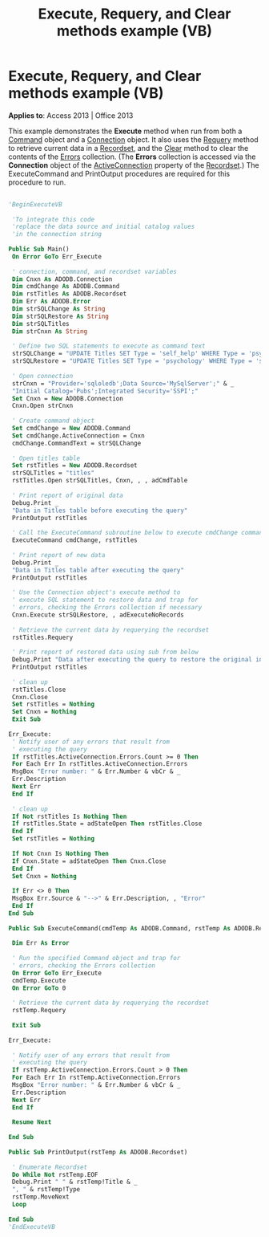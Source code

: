 ﻿---
title: Execute, Requery, and Clear methods example (VB)
TOCTitle: Execute, Requery, and Clear methods example (VB)
ms:assetid: 6d700971-6b77-bd41-dd22-df53f902c0f2
ms:mtpsurl: https://msdn.microsoft.com/library/JJ249432(v=office.15)
ms:contentKeyID: 48545491
ms.date: 09/18/2015
mtps_version: v=office.15
---

# Execute, Requery, and Clear methods example (VB)


**Applies to**: Access 2013 | Office 2013

This example demonstrates the **Execute** method when run from both a [Command](command-object-ado.md) object and a [Connection](connection-object-ado.md) object. It also uses the [Requery](requery-method-ado.md) method to retrieve current data in a [Recordset](recordset-object-ado.md), and the [Clear](clear-method-ado.md) method to clear the contents of the [Errors](errors-collection-ado.md) collection. (The **Errors** collection is accessed via the **Connection** object of the [ActiveConnection](activeconnection-property-ado.md) property of the [Recordset](recordset-object-ado.md).) The ExecuteCommand and PrintOutput procedures are required for this procedure to run.

```vb 
 
'BeginExecuteVB 
 
 'To integrate this code 
 'replace the data source and initial catalog values 
 'in the connection string 
 
Public Sub Main() 
 On Error GoTo Err_Execute 
 
 ' connection, command, and recordset variables 
 Dim Cnxn As ADODB.Connection 
 Dim cmdChange As ADODB.Command 
 Dim rstTitles As ADODB.Recordset 
 Dim Err As ADODB.Error 
 Dim strSQLChange As String 
 Dim strSQLRestore As String 
 Dim strSQLTitles 
 Dim strCnxn As String 
 
 ' Define two SQL statements to execute as command text 
 strSQLChange = "UPDATE Titles SET Type = 'self_help' WHERE Type = 'psychology'" 
 strSQLRestore = "UPDATE Titles SET Type = 'psychology' WHERE Type = 'self_help'" 
 
 ' Open connection 
 strCnxn = "Provider='sqloledb';Data Source='MySqlServer';" & _ 
 "Initial Catalog='Pubs';Integrated Security='SSPI';" 
 Set Cnxn = New ADODB.Connection 
 Cnxn.Open strCnxn 
 
 ' Create command object 
 Set cmdChange = New ADODB.Command 
 Set cmdChange.ActiveConnection = Cnxn 
 cmdChange.CommandText = strSQLChange 
 
 ' Open titles table 
 Set rstTitles = New ADODB.Recordset 
 strSQLTitles = "titles" 
 rstTitles.Open strSQLTitles, Cnxn, , , adCmdTable 
 
 ' Print report of original data 
 Debug.Print _ 
 "Data in Titles table before executing the query" 
 PrintOutput rstTitles 
 
 ' Call the ExecuteCommand subroutine below to execute cmdChange command 
 ExecuteCommand cmdChange, rstTitles 
 
 ' Print report of new data 
 Debug.Print _ 
 "Data in Titles table after executing the query" 
 PrintOutput rstTitles 
 
 ' Use the Connection object's execute method to 
 ' execute SQL statement to restore data and trap for 
 ' errors, checking the Errors collection if necessary 
 Cnxn.Execute strSQLRestore, , adExecuteNoRecords 
 
 ' Retrieve the current data by requerying the recordset 
 rstTitles.Requery 
 
 ' Print report of restored data using sub from below 
 Debug.Print "Data after executing the query to restore the original information " 
 PrintOutput rstTitles 
 
 ' clean up 
 rstTitles.Close 
 Cnxn.Close 
 Set rstTitles = Nothing 
 Set Cnxn = Nothing 
 Exit Sub 
 
Err_Execute: 
 ' Notify user of any errors that result from 
 ' executing the query 
 If rstTitles.ActiveConnection.Errors.Count >= 0 Then 
 For Each Err In rstTitles.ActiveConnection.Errors 
 MsgBox "Error number: " & Err.Number & vbCr & _ 
 Err.Description 
 Next Err 
 End If 
 
 ' clean up 
 If Not rstTitles Is Nothing Then 
 If rstTitles.State = adStateOpen Then rstTitles.Close 
 End If 
 Set rstTitles = Nothing 
 
 If Not Cnxn Is Nothing Then 
 If Cnxn.State = adStateOpen Then Cnxn.Close 
 End If 
 Set Cnxn = Nothing 
 
 If Err <> 0 Then 
 MsgBox Err.Source & "-->" & Err.Description, , "Error" 
 End If 
End Sub 
 
Public Sub ExecuteCommand(cmdTemp As ADODB.Command, rstTemp As ADODB.Recordset) 
 
 Dim Err As Error 
 
 ' Run the specified Command object and trap for 
 ' errors, checking the Errors collection 
 On Error GoTo Err_Execute 
 cmdTemp.Execute 
 On Error GoTo 0 
 
 ' Retrieve the current data by requerying the recordset 
 rstTemp.Requery 
 
 Exit Sub 
 
Err_Execute: 
 
 ' Notify user of any errors that result from 
 ' executing the query 
 If rstTemp.ActiveConnection.Errors.Count > 0 Then 
 For Each Err In rstTemp.ActiveConnection.Errors 
 MsgBox "Error number: " & Err.Number & vbCr & _ 
 Err.Description 
 Next Err 
 End If 
 
 Resume Next 
 
End Sub 
 
Public Sub PrintOutput(rstTemp As ADODB.Recordset) 
 
 ' Enumerate Recordset 
 Do While Not rstTemp.EOF 
 Debug.Print " " & rstTemp!Title & _ 
 ", " & rstTemp!Type 
 rstTemp.MoveNext 
 Loop 
 
End Sub 
'EndExecuteVB 
```

